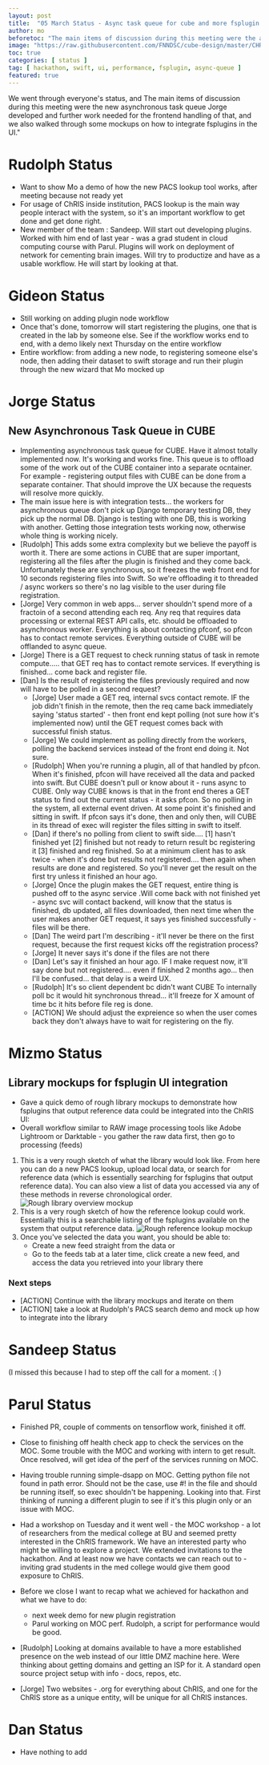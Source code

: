```yaml
---
layout: post
title:  "05 March Status - Async task queue for cube and more fsplugin UX discussion"
author: mo
beforetoc: "The main items of discussion during this meeting were the asynchronous task queue Jorge has been working on for cube and a discussion of how to integrate fsplugins into the UI."
image: "https://raw.githubusercontent.com/FNNDSC/cube-design/master/CHRIS-UI/PNG/library/references_rough_5mar2020.png"
toc: true
categories: [ status ]
tag: [ hackathon, swift, ui, performance, fsplugin, async-queue ] 
featured: true
---
```


We went through everyone's status, and The main items of discussion during this meeting were the new asynchronous task queue Jorge developed and further work needed for the frontend handling of that, and we also walked through some mockups on how to integrate fsplugins in the UI."

# Rudolph Status #

- Want to show Mo a demo of how the new PACS lookup tool works, after meeting because not ready yet
- For usage of ChRIS inside institution, PACS lookup is the main way people interact with the system, so it's an important workflow to get done and get done right.
- New member of the team : Sandeep. Will start out developing plugins. Worked with him end of last year - was a grad student in cloud computing course with Parul. Plugins will work on deployment of network for cementing brain images. Will try to productize and have as a usable workflow. He will start by looking at that. 

# Gideon Status #

- Still working on adding plugin node workflow
- Once that's done, tomorrow will start registering the plugins, one that is created in the lab by someone else. See if the workflow works end to end, with a demo likely next Thursday on the entire workflow
- Entire workflow: from adding a new node, to registering someone else's node, then adding their dataset to swift storage and run their plugin through the new wizard that Mo mocked up

# Jorge Status #

## New Asynchronous Task Queue in CUBE ##

- Implementing asynchronous task queue for CUBE. Have it almost totally implemented now. It's working and works fine. This queue is to offload some of the work out of the CUBE container into a separate ocntainer. For example - registering output files with CUBE can be done from a separate container. That should improve the UX because the requests will resolve more quickly. 
- The main issue here is with integration tests... the workers for asynchronous queue don't pick up Django temporary testing DB, they pick up the normal DB. Django is testing with one DB, this is working with another. Getting those integration tests working now, otherwise whole thing is working nicely.
- [Rudolph] This adds some extra complexity but we believe the payoff is worth it. There are some actions in CUBE that are super important, registering all the files after the plugin is finished and they come back. Unfortunately these are synchronous, so it freezes the web front end for 10 seconds registering files into Swift. So we're offloading it to threaded / async workers so there's no lag visible to the user during file registration. 
- [Jorge] Very common in web apps... server shouldn't spend more of a fractoin of a second attending each req. Any req that requires data processing or external REST API calls, etc. should be offloaded to asynchronous worker. Everything is about contacting pfconf, so pfcon has to contact remote services. Everything outside of CUBE will be offlanded to async queue.
- [Jorge] There is a GET request to check running status of task in remote compute..... that GET req has to contact remote services. If everything is finished... come back and register file. 
- [Dan] Is the result of registering the files previously required and now will have to be polled in a second request?
  - [Jorge] User made a GET req, internal svcs contact remote. IF the job didn't finish in the remote, then the req came back immediately saying 'status started' - then front end kept polling (not sure how it's implemented now) until the GET request comes back with successful finish status. 
  - [Jorge] We could implement as polling directly from the workers, polling the backend services instead of the front end doing it. Not sure.
  - [Rudolph] When you're running a plugin, all of that handled by pfcon. When it's finished, pfcon will have received all the data and packed into swift. But CUBE doesn't pull or know about it - runs async to CUBE. Only way CUBE knows is that in the front end theres a GET status to find out the current status - it asks pfcon. So no polling in the system, all external event driven. At some point it's finished and sitting in swift. If pfcon says it's done, then and only then, will CUBE in its thread of exec will register the files sitting in swift to itself. 
  - [Dan] if there's no polling from client to swift side.... [1] hasn't finished yet [2] finished but not ready to return result bc registering it [3] finished and reg finished. So at a minimum client has to ask twice - when it's done but results not registered.... then again when results are done and registered. So you'll never get the result on the first try unless it finished an hour ago.
   - [Jorge] Once the plugin makes the GET request, entire thing is pushed off to the async service .Will come back with not finished yet - async svc will contact backend, will know that the status is finished, db updated, all files downloaded, then next time when the user makes another GET request, it says yes finished successfully - files will be there.
   - [Dan] The weird part I'm describing - it'll never be there on the first request, because the first request kicks off the registration process?
   - [Jorge] It never says it's done if the files are not there
   - [Dan] Let's say it finished an hour ago. IF I make request now, it'll say done but not registered.... even if finished 2 months ago... then I'll be confused... that delay is a weird UX. 
   - [Rudolph] It's so client dependent bc didn't want CUBE To internally poll bc it would hit synchronous thread... it'll freeze for X amount of time bc it hits before file reg is done. 
   - [ACTION] We should adjust the expreience so when the user comes back they don't always have to wait for registering on the fly. 

# Mizmo Status #

## Library mockups for fsplugin UI integration ##

- Gave a quick demo of rough library mockups to demonstrate how fsplugins that output reference data could be integrated into the ChRIS UI:
- Overall workflow similar to RAW image processing tools like Adobe Lightroom or Darktable - you gather the raw data first, then go to processing (feeds)

1. This is a very rough sketch of what the library would look like. From here you can do a new PACS lookup, upload local data, or search for reference data (which is essentially searching for fsplugins that output reference data). You can also view a list of data you accessed via any of these methods in reverse chronological order. ![Rough library overview mockup](https://raw.githubusercontent.com/FNNDSC/cube-design/master/CHRIS-UI/PNG/library/library_rough_5mar2020.png)
1. This is a very rough sketch of how the reference lookup could work. Essentially this is a searchable listing of the fsplugins available on the system that output reference data. ![Rough reference lookup mockup](https://raw.githubusercontent.com/FNNDSC/cube-design/master/CHRIS-UI/PNG/library/references_rough_5mar2020.png)
1. Once you've selected the data you want, you should be able to:
   - Create a new feed straight from the data or
   - Go to the feeds tab at a later time, click create a new feed, and access the data you retrieved into your library there
   
### Next steps ###  
- [ACTION] Continue with the library mockups and iterate on them
- [ACTION] take a look at Rudolph's PACS search demo and mock up how to integrate into the library

# Sandeep Status #
(I missed this because I had to step off the call for a moment. :( )

# Parul Status #

- Finished PR, couple of comments on tensorflow work, finished it off.
- Close to finishing off health check app to check the services on the MOC. Some trouble with the MOC and working with intern to get result. Once resolved, will get idea of the perf of the services running on MOC.
- Having trouble running simple-dsapp on MOC. Getting python file not found in path error. Should not be the case, use #! in the file and should be running itself, so exec shouldn't be happening. Looking into that. First thinking of running a different plugin to see if it's this plugin only or an issue with MOC. 
- Had a workshop on Tuesday and it went well - the MOC workshop - a lot of researchers from the medical college at BU and seemed pretty interested in the ChRIS framework. We have an interested party who might be willing to explore a project. We extended invitations to the hackathon. And at least now we have contacts we can reach out to - inviting grad students in the med college would give them good exposure to ChRIS.
- Before we close I want to recap what we achieved for hackathon and what we have to do:
   - next week demo for new plugin registration
   - Parul working on MOC perf. Rudolph, a script for performance would be good. 

- [Rudolph] Looking at domains available to have a more established presence on the web instead of our little DMZ machine here. Were thinking about getting domains and getting an ISP for it. A standard open source project setup with info - docs, repos, etc. 
- [Jorge] Two websites - .org for everything about ChRIS, and one for the ChRIS store as a unique entity, will be unique for all ChRIS instances. 

# Dan Status #

- Have nothing to add
